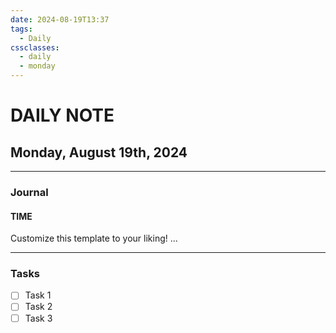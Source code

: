 ```yaml
---
date: 2024-08-19T13:37
tags:
  - Daily
cssclasses:
  - daily
  - monday
---
```

# DAILY NOTE
## Monday, August 19th, 2024
***
### Journal
#### TIME
Customize this template to your liking!
...
***
### Tasks
- [ ] Task 1
- [ ] Task 2
- [ ] Task 3